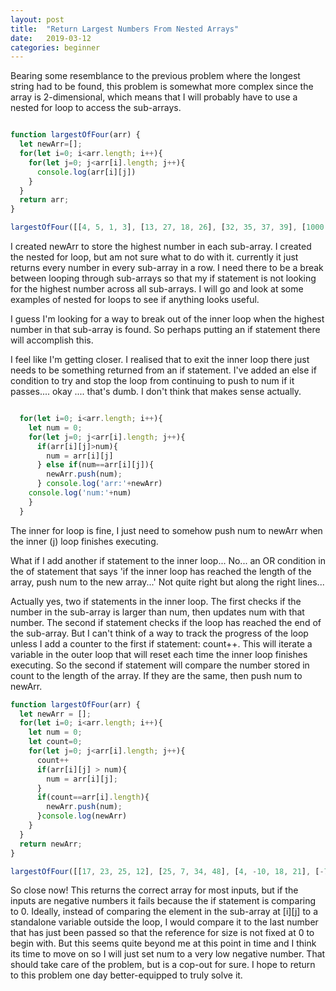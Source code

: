 ```yaml
---
layout: post
title:  "Return Largest Numbers From Nested Arrays"
date:   2019-03-12
categories: beginner
---
```


Bearing some resemblance to the previous problem where the longest string had to be found, this problem is somewhat more complex since the array is 2-dimensional, which means that I will probably have to use a nested for loop to access the sub-arrays.

```javascript

function largestOfFour(arr) {
  let newArr=[];
  for(let i=0; i<arr.length; i++){
    for(let j=0; j<arr[i].length; j++){
      console.log(arr[i][j])
    }
  } 
  return arr;
}

largestOfFour([[4, 5, 1, 3], [13, 27, 18, 26], [32, 35, 37, 39], [1000, 1001, 857, 1]]);

```

I created newArr to store the highest number in each sub-array. I created the nested for loop, but am not sure what to do with it. currently it just returns every number in every sub-array in a row. I need there to be a break between looping through sub-arrays so that my if statement is not looking for the highest number across all sub-arrays. I will go and look at some examples of nested for loops to see if anything looks useful. 

I guess I'm looking for a way to break out of the inner loop when the highest number in that sub-array is found. So perhaps putting an if statement there will accomplish this.

I feel like I'm getting closer. I realised that to exit the inner loop there just needs to be something returned from an if statement. I've added an else if condition to try and stop the loop from continuing to push to num if it passes.... okay .... that's dumb. I don't think that makes sense actually.

```javascript

  for(let i=0; i<arr.length; i++){
    let num = 0;
    for(let j=0; j<arr[i].length; j++){
      if(arr[i][j]>num){
        num = arr[i][j]
      } else if(num==arr[i][j]){
        newArr.push(num);
      } console.log('arr:'+newArr)
    console.log('num:'+num)
    }
  } 

```

The inner for loop is fine, I just need to somehow push num to newArr when the inner (j) loop finishes executing.

What if I add another if statement to the inner loop... No... an OR condition in the of statement that says 'if the inner loop has reached the length of the array, push num to the new array...'
Not quite right but along the right lines...

Actually yes, two if statements in the inner loop. The first checks if the number in the sub-array is larger than num, then updates num with that number. The second if statement checks if the loop has reached the end of the sub-array. But I can't think of a way to track the progress of the loop unless I add a counter to the first if statement: count++. This will iterate a variable in the outer loop that will reset each time the inner loop finishes executing. So the second if statement will compare the number stored in count to the length of the array. If they are the same, then push num to newArr.

```javascript
function largestOfFour(arr) {
  let newArr = [];
  for(let i=0; i<arr.length; i++){
    let num = 0;
    let count=0;
    for(let j=0; j<arr[i].length; j++){
      count++
      if(arr[i][j] > num){
        num = arr[i][j];
      }
      if(count==arr[i].length){
        newArr.push(num);
      }console.log(newArr)
    }
  } 
  return newArr;
}

largestOfFour([[17, 23, 25, 12], [25, 7, 34, 48], [4, -10, 18, 21], [-72, -3, -17, -10]]);
```

So close now! This returns the correct array for most inputs, but if the inputs are negative numbers it fails because the if statement is comparing to 0. Ideally, instead of comparing the element in the sub-array at [i][j] to a standalone variable outside the loop, I would compare it to the last number that has just been passed so that the reference for size is not fixed at 0 to begin with. But this seems quite beyond me at this point in time and I think its time to move on so I will just set num to a very low negative number. That should take care of the problem, but is a cop-out for sure. I hope to return to this problem one day better-equipped to truly solve it.